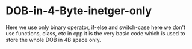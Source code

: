# DOB-in-4-Byte-inetger-only
Here we use only binary operator, if-else and switch-case here we don't use functions, class, etc in cpp it is the very basic code which is used to store the whole DOB in 4B space only.
